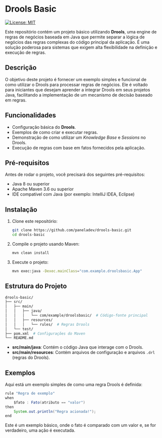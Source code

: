 # Drools Basic

[![License: MIT](https://img.shields.io/badge/License-MIT-blue.svg)](https://opensource.org/licenses/MIT)

Este repositório contém um projeto básico utilizando **Drools**, uma engine de regras de negócios baseada em Java que permite separar a lógica de negócios das regras complexas do código principal da aplicação. É uma solução poderosa para sistemas que exigem alta flexibilidade na definição e execução de regras.

## Descrição

O objetivo deste projeto é fornecer um exemplo simples e funcional de como utilizar o Drools para processar regras de negócios. Ele é voltado para iniciantes que desejam aprender a integrar Drools em seus projetos Java, facilitando a implementação de um mecanismo de decisão baseado em regras.

## Funcionalidades

- Configuração básica do **Drools**.
- Exemplos de como criar e executar regras.
- Demonstração de como utilizar um *Knowledge Base* e *Sessions* no Drools.
- Execução de regras com base em fatos fornecidos pela aplicação.

## Pré-requisitos

Antes de rodar o projeto, você precisará dos seguintes pré-requisitos:

- Java 8 ou superior
- Apache Maven 3.6 ou superior
- IDE compatível com Java (por exemplo: IntelliJ IDEA, Eclipse)

## Instalação

1. Clone este repositório:
   ```bash
   git clone https://github.com/paneladev/drools-basic.git
   cd drools-basic
   ```

2. Compile o projeto usando Maven:
   ```bash
   mvn clean install
   ```

3. Execute o projeto:
   ```bash
   mvn exec:java -Dexec.mainClass="com.example.droolsbasic.App"
   ```

## Estrutura do Projeto

```bash
drools-basic/
├── src/
│   ├── main/
│   │   ├── java/
│   │   │   └── com/example/droolsbasic/  # Código-fonte principal
│   │   ├── resources/
│   │   │   └── rules/  # Regras Drools
│   └── test/
├── pom.xml  # Configurações do Maven
└── README.md
```

- **src/main/java**: Contém o código Java que interage com o Drools.
- **src/main/resources**: Contém arquivos de configuração e arquivos `.drl` (regras do Drools).

## Exemplos

Aqui está um exemplo simples de como uma regra Drools é definida:

```java
rule "Regra de exemplo"
when
    $fato : Fato(atributo == "valor")
then
    System.out.println("Regra acionada!");
end
```

Este é um exemplo básico, onde o fato é comparado com um valor e, se for verdadeiro, uma ação é executada.
